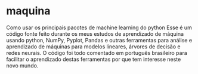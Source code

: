 # maquina
Como usar os principais pacotes de machine learning do python
Esse é um código fonte feito durante os meus estudos de aprendizado de máquina usando python, NumPy, Pyplot, Pandas
e outras ferramentas para análise e aprendizado de máquinas para modelos lineares, árvores de decisão e redes neurais.
O código foi todo comentado em português brasileiro para facilitar o aprendizado destas ferramentas por que tem interesse
neste novo mundo.

